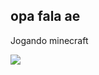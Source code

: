 ## opa fala ae
Jogando minecraft







![](https://media1.tenor.com/m/0H9R1qgGB8IAAAAC/sukuna-jujutsu-kaisen.gif)
